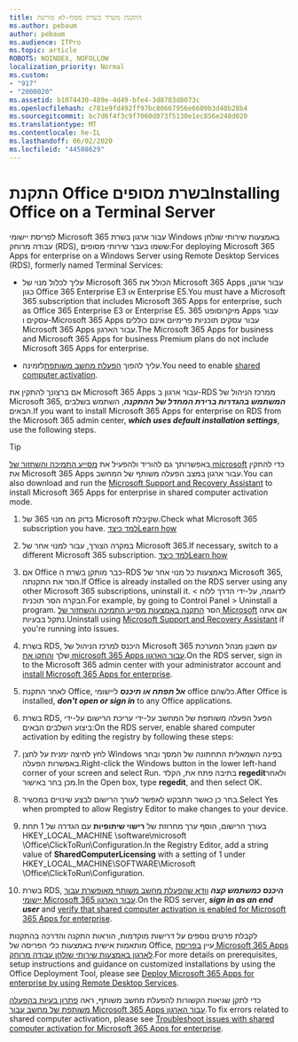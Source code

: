 ```yaml
---
title: התקנת משרד בשרת מסוף-לא מורשה
ms.author: pebaum
author: pebaum
ms.audience: ITPro
ms.topic: article
ROBOTS: NOINDEX, NOFOLLOW
localization_priority: Normal
ms.custom:
- "917"
- "2000020"
ms.assetid: b1074430-489e-4d49-bfe4-3d8783d8073c
ms.openlocfilehash: c781e9fd492ff97bc80667956e6609b3d40b28b4
ms.sourcegitcommit: bc7d6f4f3c9f7060d073f5130e1ec856e248d020
ms.translationtype: MT
ms.contentlocale: he-IL
ms.lasthandoff: 06/02/2020
ms.locfileid: "44508629"
---
```

# <a name="installing-office-on-a-terminal-server"></a><span data-ttu-id="0458a-102">התקנת Office בשרת מסופים</span><span class="sxs-lookup"><span data-stu-id="0458a-102">Installing Office on a Terminal Server</span></span>

<span data-ttu-id="0458a-103">לפריסת יישומי Microsoft 365 עבור ארגון בשרת Windows באמצעות שירותי שולחן עבודה מרוחק (RDS), ששמו בעבר שירותי מסופים:</span><span class="sxs-lookup"><span data-stu-id="0458a-103">For deploying Microsoft 365 Apps for enterprise on a Windows Server using Remote Desktop Services (RDS), formerly named Terminal Services:</span></span>
  
- <span data-ttu-id="0458a-104">עליך לכלול מנוי של Microsoft 365 הכולל את Microsoft 365 Apps עבור ארגון, כגון Office 365 Enterprise E3 או Enterprise E5.</span><span class="sxs-lookup"><span data-stu-id="0458a-104">You must have a Microsoft 365 subscription that includes Microsoft 365 Apps for enterprise, such as Office 365 Enterprise E3 or Enterprise E5.</span></span> <span data-ttu-id="0458a-105">מיקרוסופט 365 Apps עבור עסקים ו-Microsoft 365 Apps עבור עסקים תוכניות פרימיום אינם כוללים Microsoft 365 Apps עבור הארגון.</span><span class="sxs-lookup"><span data-stu-id="0458a-105">The Microsoft 365 Apps for business and Microsoft 365 Apps for business Premium plans do not include Microsoft 365 Apps for enterprise.</span></span>

- <span data-ttu-id="0458a-106">עליך להפוך [הפעלת מחשב משותפת](https://docs.microsoft.com/DeployOffice/overview-shared-computer-activation)לזמינה.</span><span class="sxs-lookup"><span data-stu-id="0458a-106">You need to enable [shared computer activation](https://docs.microsoft.com/DeployOffice/overview-shared-computer-activation).</span></span>

<span data-ttu-id="0458a-107">אם ברצונך להתקין את Microsoft 365 Apps עבור ארגון ב-RDS ממרכז הניהול של Microsoft 365, ***המשתמש בהגדרות ברירת המחדל של ההתקנה***, השתמש בשלבים הבאים.</span><span class="sxs-lookup"><span data-stu-id="0458a-107">If you want to install Microsoft 365 Apps for enterprise on RDS from the Microsoft 365 admin center, ***which uses default installation settings***, use the following steps.</span></span>

> [!TIP]
> <span data-ttu-id="0458a-108">באפשרותך גם להוריד ולהפעיל את [מסייע התמיכה והשחזור של microsoft](https://aka.ms/SaRA_OfficeSCA_M365Portal) כדי להתקין את Microsoft 365 Apps עבור ארגון במצב הפעלה משותף של המחשב.</span><span class="sxs-lookup"><span data-stu-id="0458a-108">You can also download and run the [Microsoft Support and Recovery Assistant](https://aka.ms/SaRA_OfficeSCA_M365Portal) to install Microsoft 365 Apps for enterprise in shared computer activation mode.</span></span>
  
1. <span data-ttu-id="0458a-109">בדוק מה מנוי 365 של Microsoft שקיבלת.</span><span class="sxs-lookup"><span data-stu-id="0458a-109">Check what Microsoft 365 subscription you have.</span></span> [<span data-ttu-id="0458a-110">למד כיצד</span><span class="sxs-lookup"><span data-stu-id="0458a-110">Learn how</span></span>](https://docs.microsoft.com/microsoft-365/admin/admin-overview/what-subscription-do-i-have)

2. <span data-ttu-id="0458a-111">במקרה הצורך, עבור למנוי אחר של Microsoft 365.</span><span class="sxs-lookup"><span data-stu-id="0458a-111">If necessary, switch to a different Microsoft 365 subscription.</span></span> [<span data-ttu-id="0458a-112">למד כיצד</span><span class="sxs-lookup"><span data-stu-id="0458a-112">Learn how</span></span>](https://docs.microsoft.com/microsoft-365/commerce/subscriptions/switch-to-a-different-plan)

3. <span data-ttu-id="0458a-113">אם Office כבר מותקן בשרת ה-RDS באמצעות כל מנוי אחר של Microsoft 365, הסר את התקנתה.</span><span class="sxs-lookup"><span data-stu-id="0458a-113">If Office is already installed on the RDS server using any other Microsoft 365 subscriptions, uninstall it.</span></span> <span data-ttu-id="0458a-114">לדוגמה, על-ידי הדרך ללוח \> הבקרה הסר תוכנית.</span><span class="sxs-lookup"><span data-stu-id="0458a-114">For example, by going to Control Panel \> Uninstall a program.</span></span> <span data-ttu-id="0458a-115">הסר [התקנה באמצעות מסייע התמיכה והשחזור של Microsoft](https://aka.ms/SARA-OfficeUninstall-Alchemy) אם אתה נתקל בבעיות.</span><span class="sxs-lookup"><span data-stu-id="0458a-115">Uninstall using [Microsoft Support and Recovery Assistant](https://aka.ms/SARA-OfficeUninstall-Alchemy) if you're running into issues.</span></span>

4. <span data-ttu-id="0458a-116">בשרת RDS, היכנס למרכז הניהול של Microsoft 365 עם חשבון מנהל המערכת שלך [והתקן את microsoft 365 Apps עבור הארגון](https://portal.office.com/OLS/MySoftware.aspx).</span><span class="sxs-lookup"><span data-stu-id="0458a-116">On the RDS server, sign in to the Microsoft 365 admin center with your administrator account and [install Microsoft 365 Apps for enterprise](https://portal.office.com/OLS/MySoftware.aspx).</span></span>

5. <span data-ttu-id="0458a-117">לאחר התקנת Office, ***אל תפתח או תיכנס*** ליישומי office כלשהם.</span><span class="sxs-lookup"><span data-stu-id="0458a-117">After Office is installed, ***don't open or sign in*** to any Office applications.</span></span>

6. <span data-ttu-id="0458a-118">בשרת RDS, הפעל הפעלה משותפת של המחשב על-ידי עריכת הרישום על-ידי ביצוע השלבים הבאים:</span><span class="sxs-lookup"><span data-stu-id="0458a-118">On the RDS server, enable shared computer activation by editing the registry by following these steps:</span></span>

1. <span data-ttu-id="0458a-119">לחץ לחיצה ימנית על לחצן Windows בפינה השמאלית התחתונה של המסך ובחר באפשרות הפעלה.</span><span class="sxs-lookup"><span data-stu-id="0458a-119">Right-click the Windows button in the lower left-hand corner of your screen and select Run.</span></span> <span data-ttu-id="0458a-120">בתיבה פתח את, הקלד **regedit**ולאחר מכן בחר באישור.</span><span class="sxs-lookup"><span data-stu-id="0458a-120">In the Open box, type **regedit**, and then select OK.</span></span>

2. <span data-ttu-id="0458a-121">בחר כן כאשר תתבקש לאפשר לעורך הרישום לבצע שינויים במכשיר.</span><span class="sxs-lookup"><span data-stu-id="0458a-121">Select Yes when prompted to allow Registry Editor to make changes to your device.</span></span>

3. <span data-ttu-id="0458a-122">בעורך הרישום, הוסף ערך מחרוזת של **רישוי שיתופיות** עם הגדרה של 1 תחת HKEY_LOCAL_MACHINE \software\microsoft \Office\ClickToRun\Configuration.</span><span class="sxs-lookup"><span data-stu-id="0458a-122">In the Registry Editor, add a string value of **SharedComputerLicensing** with a setting of 1 under HKEY_LOCAL_MACHINE\SOFTWARE\Microsoft \Office\ClickToRun\Configuration.</span></span>

7. <span data-ttu-id="0458a-123">בשרת RDS, ***היכנס כמשתמש קצה*** [וודא שהפעלת מחשב משותף מאופשרת עבור יישומי Microsoft 365 עבור הארגון](https://docs.microsoft.com/DeployOffice/troubleshoot-shared-computer-activation#verify-that-activation-for-microsoft-365-apps-succeeded).</span><span class="sxs-lookup"><span data-stu-id="0458a-123">On the RDS server, ***sign in as an end user*** and [verify that shared computer activation is enabled for Microsoft 365 Apps for enterprise](https://docs.microsoft.com/DeployOffice/troubleshoot-shared-computer-activation#verify-that-activation-for-microsoft-365-apps-succeeded).</span></span>

<span data-ttu-id="0458a-124">לקבלת פרטים נוספים על דרישות מוקדמות, הוראות התקנה והדרכה בהתקנות מותאמות אישית באמצעות כלי הפריסה של Office, עיין [בפריסת Microsoft 365 Apps לארגון באמצעות שירותי שולחן עבודה מרוחק](https://docs.microsoft.com/DeployOffice/deploy-microsoft-365-apps-remote-desktop-services).</span><span class="sxs-lookup"><span data-stu-id="0458a-124">For more details on prerequisites, setup instructions and guidance on customized installations by using the Office Deployment Tool, please see [Deploy Microsoft 365 Apps for enterprise by using Remote Desktop Services](https://docs.microsoft.com/DeployOffice/deploy-microsoft-365-apps-remote-desktop-services).</span></span>
  
<span data-ttu-id="0458a-125">כדי לתקן שגיאות הקשורות להפעלת מחשב משותף, ראה [פתרון בעיות בהפעלה משותפת של מחשב עבור Microsoft 365 Apps עבור הארגון](https://docs.microsoft.com/DeployOffice/troubleshoot-shared-computer-activation).</span><span class="sxs-lookup"><span data-stu-id="0458a-125">To fix errors related to shared computer activation, please see [Troubleshoot issues with shared computer activation for Microsoft 365 Apps for enterprise](https://docs.microsoft.com/DeployOffice/troubleshoot-shared-computer-activation).</span></span>
  